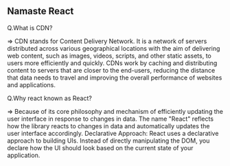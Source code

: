 ## Namaste React

<p>
Q.What is CDN?

=> CDN stands for Content Delivery Network. It is a network of servers distributed across
various geographical locations with the aim of delivering web content, such as images,
videos, scripts, and other static assets, to users more efficiently and quickly.
CDNs work by caching and distributing content to servers that are closer to the end-users,
reducing the distance that data needs to travel and improving the overall
performance of websites and applications.

Q.Why react known as React?

=> Because of its core philosophy and mechanism of efficiently updating the user interface
in response to changes in data. The name "React" reflects how the library reacts to
changes in data and automatically updates the user interface accordingly.
Declarative Approach: React uses a declarative approach to building UIs.
Instead of directly manipulating the DOM, you declare how the UI should look based on
the current state of your application.

</p>
